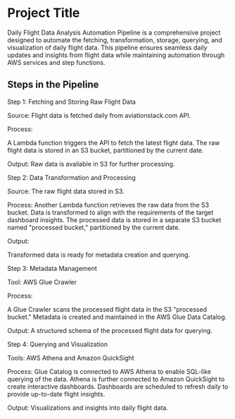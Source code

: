 
# Project Title

Daily Flight Data Analysis Automation Pipeline is a comprehensive project designed to automate the fetching, transformation, storage, querying, and visualization of daily flight data. This pipeline ensures seamless daily updates and insights from flight data while maintaining automation through AWS services and step functions.


## Steps in the Pipeline
Step 1: Fetching and Storing Raw Flight Data

Source: Flight data is fetched daily from aviationstack.com API.

Process:

A Lambda function triggers the API to fetch the latest flight data.
The raw flight data is stored in an S3 bucket, partitioned by the current date.

Output: 
Raw data is available in S3 for further processing.


Step 2: Data Transformation and Processing

Source: The raw flight data stored in S3.

Process:
Another Lambda function retrieves the raw data from the S3 bucket.
Data is transformed to align with the requirements of the target dashboard insights.
The processed data is stored in a separate S3 bucket named "processed bucket," partitioned by the current date.

Output: 

Transformed data is ready for metadata creation and querying.

Step 3: Metadata Management

Tool: AWS Glue Crawler

Process:

A Glue Crawler scans the processed flight data in the S3 "processed bucket."
Metadata is created and maintained in the AWS Glue Data Catalog.

Output: A structured schema of the processed flight data for querying.

Step 4: Querying and Visualization

Tools: AWS Athena and Amazon QuickSight

Process:
Glue Catalog is connected to AWS Athena to enable SQL-like querying of the data.
Athena is further connected to Amazon QuickSight to create interactive dashboards.
Dashboards are scheduled to refresh daily to provide up-to-date flight insights.

Output: Visualizations and insights into daily flight data.

